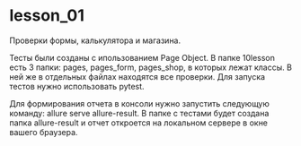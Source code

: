# lesson_01
Проверки формы, калькулятора и магазина.

Тесты были созданы с ипользованием Page Object. В папке 10lesson есть 3 папки: pages, pages_form, pages_shop, в которых лежат классы. В ней же в отдельных файлах находятся все проверки. Для запуска тестов нужно использовать pytest.

Для формирования отчета в консоли нужно запустить следующую команду: allure serve allure-result.
В папке с тестами будет создана папка allure-result и отчет откроется на локальном сервере в окне вашего браузера.
